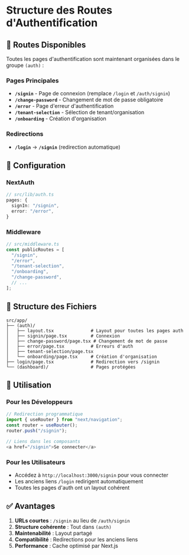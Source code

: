 # Structure des Routes d'Authentification

## 🎯 Routes Disponibles

Toutes les pages d'authentification sont maintenant organisées dans le groupe `(auth)` :

### **Pages Principales**

- **`/signin`** - Page de connexion (remplace `/login` et `/auth/signin`)
- **`/change-password`** - Changement de mot de passe obligatoire
- **`/error`** - Page d'erreur d'authentification
- **`/tenant-selection`** - Sélection de tenant/organisation
- **`/onboarding`** - Création d'organisation

### **Redirections**

- **`/login`** → **`/signin`** (redirection automatique)

## 🔧 Configuration

### **NextAuth**

```typescript
// src/lib/auth.ts
pages: {
  signIn: "/signin",
  error: "/error",
}
```

### **Middleware**

```typescript
// src/middleware.ts
const publicRoutes = [
  "/signin",
  "/error",
  "/tenant-selection",
  "/onboarding",
  "/change-password",
  // ...
];
```

## 📁 Structure des Fichiers

```
src/app/
├── (auth)/
│   ├── layout.tsx              # Layout pour toutes les pages auth
│   ├── signin/page.tsx         # Connexion
│   ├── change-password/page.tsx # Changement de mot de passe
│   ├── error/page.tsx          # Erreurs d'auth
│   ├── tenant-selection/page.tsx
│   └── onboarding/page.tsx     # Création d'organisation
├── login/page.tsx              # Redirection vers /signin
└── (dashboard)/                # Pages protégées
```

## 🚀 Utilisation

### **Pour les Développeurs**

```typescript
// Redirection programmatique
import { useRouter } from "next/navigation";
const router = useRouter();
router.push("/signin");

// Liens dans les composants
<a href="/signin">Se connecter</a>
```

### **Pour les Utilisateurs**

- Accédez à `http://localhost:3000/signin` pour vous connecter
- Les anciens liens `/login` redirigent automatiquement
- Toutes les pages d'auth ont un layout cohérent

## ✅ Avantages

1. **URLs courtes** : `/signin` au lieu de `/auth/signin`
2. **Structure cohérente** : Tout dans `(auth)`
3. **Maintenabilité** : Layout partagé
4. **Compatibilité** : Redirections pour les anciens liens
5. **Performance** : Cache optimisé par Next.js
